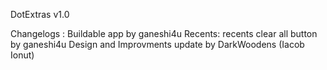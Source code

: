 DotExtras v1.0

Changelogs :
Buildable app by ganeshi4u
Recents: recents clear all button by ganeshi4u
Design and Improvments update by DarkWoodens (Iacob Ionut)